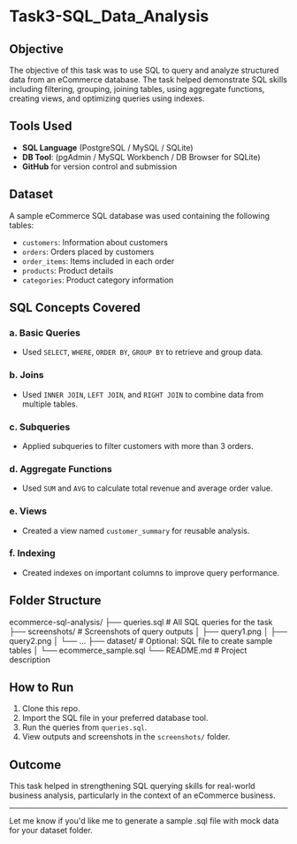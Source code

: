 # Task3-SQL_Data_Analysis

## Objective
The objective of this task was to use SQL to query and analyze structured data from an eCommerce database. The task helped demonstrate SQL skills including filtering, grouping, joining tables, using aggregate functions, creating views, and optimizing queries using indexes.

## Tools Used
- **SQL Language** (PostgreSQL / MySQL / SQLite)
- **DB Tool**: (pgAdmin / MySQL Workbench / DB Browser for SQLite)
- **GitHub** for version control and submission

## Dataset
A sample eCommerce SQL database was used containing the following tables:
- `customers`: Information about customers
- `orders`: Orders placed by customers
- `order_items`: Items included in each order
- `products`: Product details
- `categories`: Product category information

## SQL Concepts Covered

### a. Basic Queries
- Used `SELECT`, `WHERE`, `ORDER BY`, `GROUP BY` to retrieve and group data.

### b. Joins
- Used `INNER JOIN`, `LEFT JOIN`, and `RIGHT JOIN` to combine data from multiple tables.

### c. Subqueries
- Applied subqueries to filter customers with more than 3 orders.

### d. Aggregate Functions
- Used `SUM` and `AVG` to calculate total revenue and average order value.

### e. Views
- Created a view named `customer_summary` for reusable analysis.

### f. Indexing
- Created indexes on important columns to improve query performance.

## Folder Structure

ecommerce-sql-analysis/ ├── queries.sql               # All SQL queries for the task ├── screenshots/              # Screenshots of query outputs │   ├── query1.png │   ├── query2.png │   └── ... ├── dataset/                  # Optional: SQL file to create sample tables │   └── ecommerce_sample.sql └── README.md                 # Project description

## How to Run
1. Clone this repo.
2. Import the SQL file in your preferred database tool.
3. Run the queries from `queries.sql`.
4. View outputs and screenshots in the `screenshots/` folder.

## Outcome
This task helped in strengthening SQL querying skills for real-world business analysis, particularly in the context of an eCommerce business.


---

Let me know if you'd like me to generate a sample .sql file with mock data for your dataset folder.
